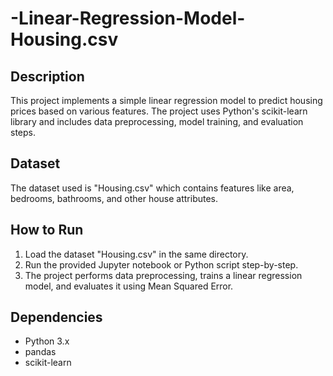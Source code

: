 # -Linear-Regression-Model-Housing.csv

## Description
This project implements a simple linear regression model to predict housing prices based on various features. The project uses Python's scikit-learn library and includes data preprocessing, model training, and evaluation steps.

## Dataset
The dataset used is "Housing.csv" which contains features like area, bedrooms, bathrooms, and other house attributes.

## How to Run
1. Load the dataset "Housing.csv" in the same directory.
2. Run the provided Jupyter notebook or Python script step-by-step.
3. The project performs data preprocessing, trains a linear regression model, and evaluates it using Mean Squared Error.

## Dependencies
- Python 3.x
- pandas
- scikit-learn
